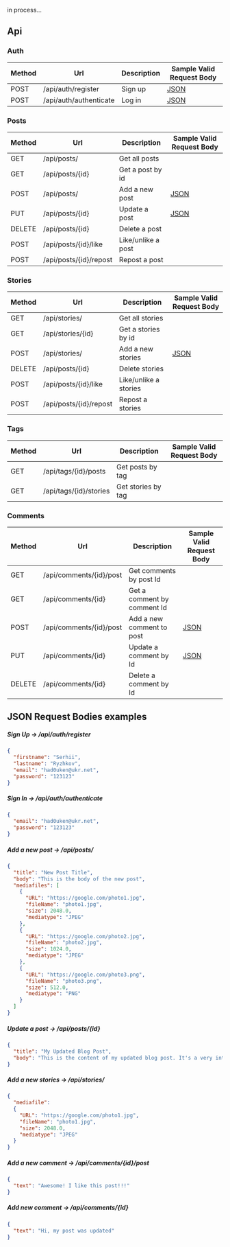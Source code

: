in process...


## Api

### Auth

| Method | Url                    | Description | Sample Valid Request Body | 
|--------|------------------------|-------------|---------------------------|
| POST   | /api/auth/register     | Sign up     | [JSON](#signUp)           |
| POST   | /api/auth/authenticate | Log in      | [JSON](#signIn)           |

### Posts

| Method | Url                    | Description                  | Sample Valid Request Body | 
|--------|------------------------|------------------------------|---------------------------|
| GET    | /api/posts/            | Get all posts                |                           |
| GET    | /api/posts/{id}        | Get a post by id             |                           |
| POST   | /api/posts/            | Add a new post               | [JSON](#addPost)          |
| PUT    | /api/posts/{id}        | Update a post                | [JSON](#updatePost)       |
| DELETE | /api/posts/{id}        | Delete a post                |                           |
| POST   | /api/posts/{id}/like   | Like/unlike a post           |                           |
| POST   | /api/posts/{id}/repost | Repost a post                |                           |

### Stories

| Method | Url                    | Description                  | Sample Valid Request Body  | 
|--------|------------------------|------------------------------|----------------------------|
| GET    | /api/stories/          | Get all stories              |                            |
| GET    | /api/stories/{id}      | Get a stories by id          |                            |
| POST   | /api/stories/          | Add a new stories            | [JSON](#addStories)        |
| DELETE | /api/posts/{id}        | Delete stories               |                            |
| POST   | /api/posts/{id}/like   | Like/unlike a stories        |                            |
| POST   | /api/posts/{id}/repost | Repost a stories             |                            |

### Tags

| Method | Url                    | Description                  | Sample Valid Request Body  | 
|--------|------------------------|------------------------------|----------------------------|
| GET    | /api/tags/{id}/posts   | Get posts by tag             |                            |
| GET    | /api/tags/{id}/stories | Get stories by tag           |                            |

### Comments

| Method | Url                     | Description                 | Sample Valid Request Body | 
|--------|-------------------------|-----------------------------|---------------------------|
| GET    | /api/comments/{id}/post | Get comments by post Id     |                           |
| GET    | /api/comments/{id}      | Get a comment by comment Id |                           |
| POST   | /api/comments/{id}/post | Add a new comment to post   | [JSON](#addComment)       |
| PUT    | /api/comments/{id}      | Update a comment by Id      | [JSON](#updateComment)    |
| DELETE | /api/comments/{id}      | Delete a comment by Id      |                           |


##  JSON Request Bodies examples

##### <a id="signUp">Sign Up -> /api/auth/register</a>
```json
{
  "firstname": "Serhii",
  "lastname": "Ryzhkov",
  "email": "had0uken@ukr.net",
  "password": "123123"
}
```

##### <a id="signIn">Sign In -> /api/auth/authenticate</a>
```json
{
  "email": "had0uken@ukr.net",
  "password": "123123"
}
```

##### <a id="addPost">Add a new post  -> /api/posts/</a>
```json
{
  "title": "New Post Title",
  "body": "This is the body of the new post",
  "mediafiles": [
    {
      "URL": "https://google.com/photo1.jpg",
      "fileName": "photo1.jpg",
      "size": 2048.0,
      "mediatype": "JPEG"
    },
    {
      "URL": "https://google.com/photo2.jpg",
      "fileName": "photo2.jpg",
      "size": 1024.0,
      "mediatype": "JPEG"
    },
    {
      "URL": "https://google.com/photo3.png",
      "fileName": "photo3.png",
      "size": 512.0,
      "mediatype": "PNG"
    }
  ]
}
```

##### <a id="updatePost">Update a post -> /api/posts/{id}</a>
```json
{
  "title": "My Updated Blog Post",
  "body": "This is the content of my updated blog post. It's a very interesting topic that I wanted to share with everyone!"
}
```

##### <a id="addStories">Add a new stories -> /api/stories/</a>
```json
{
  "mediafile":
  {
    "URL": "https://google.com/photo1.jpg",
    "fileName": "photo1.jpg",
    "size": 2048.0,
    "mediatype": "JPEG"
  }
}
```

##### <a id="addComment">Add a new comment -> /api/comments/{id}/post</a>
```json
{
  "text": "Awesome! I like this post!!!"
}
```

##### <a id="updateComment">Add new comment -> /api/comments/{id}</a>
```json
{
  "text": "Hi, my post was updated"
}
```